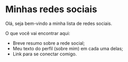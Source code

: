 # Minhas redes sociais

Olá, seja bem-vindo a minha lista de redes sociais.

O que você vai encontrar aqui:

- Breve resumo sobre a rede social;
- Meu texto do perfil (sobre mim) em cada uma delas;
- Link para se conectar comigo.